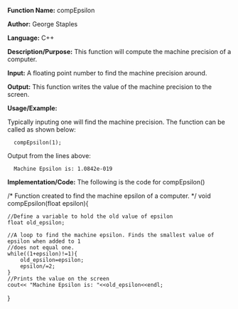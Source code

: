 **Function Name:**           compEpsilon

**Author:** George Staples

**Language:** C++

**Description/Purpose:** This function will compute the machine precision of a computer.

**Input:** A floating point number to find the machine precision around.

**Output:** This function writes the value of the machine precision to the screen.

**Usage/Example:**

Typically inputing one will find the machine precision. The function can be called as shown below:

      compEpsilon(1);
      
Output from the lines above:

      Machine Epsilon is: 1.0842e-019


**Implementation/Code:** The following is the code for compEpsilon()

/*
Function created to find the machine
epsilon of a computer.
*/
void compEpsilon(float epsilon){

    //Define a variable to hold the old value of epsilon
    float old_epsilon;

    //A loop to find the machine epsilon. Finds the smallest value of epsilon when added to 1
    //does not equal one.
    while((1+epsilon)!=1){
        old_epsilon=epsilon;
        epsilon/=2;
    }
    //Prints the value on the screen
    cout<< "Machine Epsilon is: "<<old_epsilon<<endl;
}

